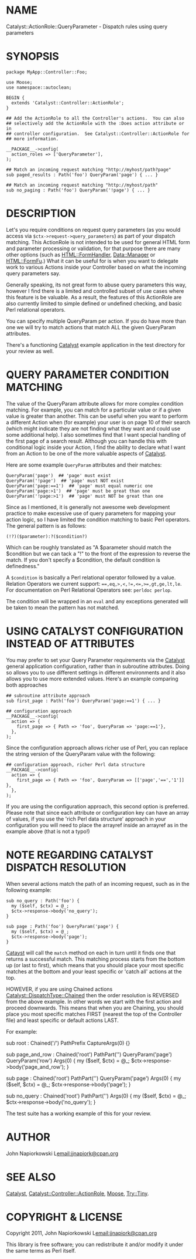 # NAME

Catalyst::ActionRole::QueryParameter - Dispatch rules using query parameters

# SYNOPSIS

    package MyApp::Controller::Foo;

    use Moose;
    use namespace::autoclean;

    BEGIN {
      extends 'Catalyst::Controller::ActionRole';
    }

    ## Add the ActionRole to all the Controller's actions.  You can also
    ## selectively add the ActionRole with the :Does action attribute or in
    ## controller configuration.  See Catalyst::Controller::ActionRole for
    ## more information.

    __PACKAGE__->config(
      action_roles => ['QueryParameter'],
    );

    ## Match an incoming request matching "http://myhost/path?page"
    sub paged_results : Path('foo') QueryParam('page') { ... }

    ## Match an incoming request matching "http://myhost/path"
    sub no_paging : Path('foo') QueryParam('!page') { ... }

# DESCRIPTION

Let's you require conditions on request query parameters (as you would access
via `$ctx->request->query_parameters`) as part of your dispatch matching.
This ActionRole is not intended to be used for general HTML form and parameter
processing or validation, for that purpose there are many other options (such
as [HTML::FormHandler](http://search.cpan.org/perldoc?HTML::FormHandler), [Data::Manager](http://search.cpan.org/perldoc?Data::Manager) or <HTML::FormFu>.)  What it can be
useful for is when you want to delegate work to various Actions inside your
Controller based on what the incoming query parameters say.

Generally speaking, its not great form to abuse query parameters this way,
however I find there is a limited and controlled subset of use cases where this
feature is be valuable.  As a result, the features of this ActionRole are
also currently limited to simple defined or undefined checking, and basic Perl
relational operators.

You can specify multiple QueryParam per action.  If you do have more than one
we will try to match actions that match ALL the given QueryParam attributes.

There's a functioning [Catalyst](http://search.cpan.org/perldoc?Catalyst) example application in the test directory for
your review as well.

# QUERY PARAMETER CONDITION MATCHING

The value of the QueryParam attribute allows for more complex condition
matching.  For example, you can match for a particular value or if a given
value is greater than another.  This can be useful when you want to perform
a different Action when (for example) your user is on page 10 of their search
(which might indicate they are not finding what they want and could use some
additional help).  I also sometimes find that I want special handling of the
first page of a search result.  Although you can handle this with conditional
logic inside your Action, I find the ability to declare what I want from an
Action to be one of the more valuable aspects of [Catalyst](http://search.cpan.org/perldoc?Catalyst).

Here are some example `QueryParam` attributes and their matches:

    QueryParam('page')  ## 'page' must exist
    QueryParam('!page')  ## 'page' must NOT exist
    QueryParam('page:==1')  ## 'page' must equal numeric one
    QueryParam('page:>1')  ## 'page' must be great than one
    QueryParam('!page:>1')  ## 'page' must NOT be great than one

Since as I mentioned, it is generally not awesome web development practice to
make excessive use of query parameters for mapping your action logic, so I have
limited the condition matching to basic Perl operators.  The general pattern
is as follows:

    (!?)($parameter):?($condition?)

Which can be roughly translated as "A $parameter should match the $condition
but we can tack a "!" to the front of the expression to reverse the match.  If
you don't specify a $condition, the default condition is definedness."

A `$condition` is basically a Perl relational operator followed by a value.
Relation Operators we current support: `==,eq,>,<,!=,<=,>=,gt,ge,lt,le`.
For documentation on Perl Relational Operators see: `perldoc perlop`.

The condition will be wrapped in an `eval` and any exceptions generated will
be taken to mean the pattern has not matched.

# USING CATALYST CONFIGURATION INSTEAD OF ATTRIBUTES

You may prefer to set your Query Parameter requirements via the [Catalyst](http://search.cpan.org/perldoc?Catalyst)
general application configuration, rather than in subroutine attributes.  Doing
so allows you to use different settings in different environments and it also
allows you to use more extended values.  Here's an example comparing both
approaches

    ## subroutine attribute approach
    sub first_page : Path('foo') QueryParam('page:==1') { ... }

    ## configuration approach
    __PACKAGE__->config(
      action => {
        first_page => { Path => 'foo', QueryParam => 'page:==1'},
      },
    );

Since the configuration approach allows richer use of Perl, you can replace the
string version of the QueryParam value with the following:

    ## configuration approach, richer Perl data structure
    __PACKAGE__->config(
      action => {
        first_page => { Path => 'foo', QueryParam => [['page','==','1']] },
      },
    );

If you are using the configuration approach, this second option is preferred.
Please note that since each attribute or configuration key can have an array
of values, if you use the 'rich Perl data structure' approach in your
configuration you will need to place the arrayref inside an arrayref as in the
example above (that is not a typo!)

# NOTE REGARDING CATALYST DISPATCH RESOLUTION

When several actions match the path of an incoming request, such as in the
following example:

    sub no_query : Path('foo') {
      my ($self, $ctx) = @_;
      $ctx->response->body('no_query');
    }

    sub page : Path('foo') QueryParam('page') {
      my ($self, $ctx) = @_;
      $ctx->response->body('page');
    }

[Catayst](http://search.cpan.org/perldoc?Catayst) will call the `match` method on each in turn until it finds one
that returns a successful match.  This matching process starts from the
bottom up (or last to first), which means that you should place your most
specific matches at the bottom and your least specific or 'catch all' actions
at the top.

HOWEVER, if you are using Chained actions [Catalyst::DispatchType::Chained](http://search.cpan.org/perldoc?Catalyst::DispatchType::Chained)
then the order resolution is REVERSED from the above example.  In other words
we start with the first action and proceed downwards.  This means that when you
are Chaining, you should place you most specific matches FIRST (nearest the top
of the Controller file) and least specific or default actions LAST.

For example:

sub root : Chained('/') PathPrefix CaptureArgs(0) {}

  sub page_and_row
  : Chained('root') PathPart('') QueryParam('page') QueryParam('row') Args(0)
  {
    my ($self, $ctx) = @_;
    $ctx->response->body('page_and_row');
  }

  sub page : Chained('root') PathPart('')  QueryParam('page') Args(0)  {
    my ($self, $ctx) = @_;
    $ctx->response->body('page');
  }

  sub no_query : Chained('root') PathPart('') Args(0)  {
    my ($self, $ctx) = @_;
    $ctx->response->body('no_query');
  }



The test suite has a working example of this for your review.

# AUTHOR

John Napiorkowski L<email:jjnapiork@cpan.org>

# SEE ALSO

[Catalyst](http://search.cpan.org/perldoc?Catalyst), [Catalyst::Controller::ActionRole](http://search.cpan.org/perldoc?Catalyst::Controller::ActionRole), [Moose](http://search.cpan.org/perldoc?Moose), [Try::Tiny](http://search.cpan.org/perldoc?Try::Tiny).

# COPYRIGHT & LICENSE

Copyright 2011, John Napiorkowski L<email:jjnapiork@cpan.org>

This library is free software; you can redistribute it and/or modify it under
the same terms as Perl itself.